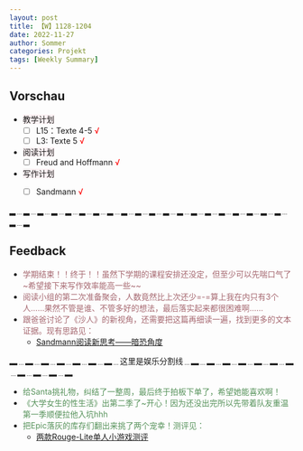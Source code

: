 ```yaml
---
layout: post
title: 【W】1128-1204
date: 2022-11-27
author: Sommer
categories: Projekt
tags: [Weekly Summary]
--- 
```


## Vorschau

- <font style="background:#fcf2f4">教学计划</font>
  - [ ] L15：Texte 4-5 <font color=red>√</font>
  - [ ] L3: Texte 5 <font color=red>√</font>
- <font style="background:#fcf2f4">阅读计划</font>
  - [ ] Freud and Hoffmann <font color=red>√</font>                       
- <font style="background:#fcf2f4">写作计划</font>
  - [ ] Sandmann  <font color=red>√</font>


▂﹍▂﹍▂﹍▂﹍▂﹍▂﹍▂﹍▂﹍▂﹍▂﹍▂﹍▂﹍▂﹍▂﹍▂﹍▂﹍▂﹍▂﹍▂﹍▂﹍▂﹍▂

## Feedback

- <font style="color:#a66870">学期结束！！终于！！虽然下学期的课程安排还没定，但至少可以先喘口气了~希望接下来写作效率能高一些~~</font><br>
- <font style="color:#a66870">阅读小组的第二次准备聚会，人数竟然比上次还少=-=算上我在内只有3个人……果然不管是谁、不管多好的想法，最后落实起来都很困难啊……</font><br>
- <font style="color:#a66870">跟爸爸讨论了《沙人》的新视角，还需要把这篇再细读一遍，找到更多的文本证据。现有思路见：</font><br>
  - [Sandmann阅读新思考——暗恐角度](https://sommer0708.github.io/posts/D3/)



▂﹍▂﹍▂﹍▂﹍▂﹍▂﹍▂﹍这里是娱乐分割线﹍▂﹍▂﹍▂﹍▂﹍▂﹍▂﹍▂﹍▂﹍▂﹍▂﹍▂

- <font style="color:#56925A">给Santa挑礼物，纠结了一整周，最后终于拍板下单了，希望她能喜欢啊！</font>
- <font style="color:#56925A">《大学女生的性生活》出第二季了~开心！因为还没出完所以先带着队友重温第一季顺便拉他入坑hhh</font>
- <font style="color:#56925A">把Epic落灰的库存们翻出来挑了两个宠幸！测评见：</font>
  - [两款Rouge-Lite单人小游戏测评](https://sommer0708.github.io/posts/S4/)
